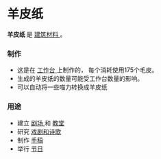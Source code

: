 # 羊皮纸
<p>
  <strong>
      羊皮纸
  </strong>
    是
  <a href="#Resources">
      建筑材料
  </a>
    。
</p>

### 制作
<ul>
    <li>
        这是在
      <a href="#workshop">
          工作台
      </a>
        上制作的，
        每个消耗使用175个毛皮。
    </li>
    <li>
        生成的羊皮纸的数量可能受工作台数量的影响。
    </li>
    <li>
        可以自动将一些喵力转换成羊皮纸
    </li>
  </ul>

### 用途
<ul>
    <li>
        建立
      <a href="#Amphitheatre">
          剧场
      </a>
        和
      <a href="?file=001-猫咪百科/01-建筑物/07-文化建筑#教堂">
          教堂
      </a>
    </li>
    <li>
        研究
      <a href="?file=001-猫咪百科/03-科学/01-科学#戏剧与诗歌">
          戏剧和诗歌
      </a>
    </li>
    <li>
        制作
      <a href="#manuscript">
          手稿
      </a>
    </li>
    <li>
        举行
      <a href="#festival">
          节日
      </a>
    </li>
  </ul>
</div>